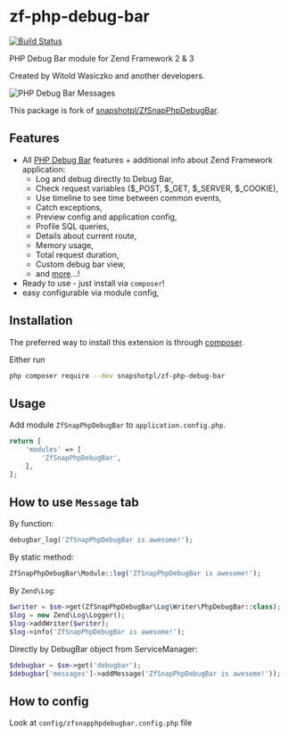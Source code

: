 zf-php-debug-bar 
================

[![Build Status](https://travis-ci.org/snapshotpl/ZfSnapPhpDebugBar.svg?branch=master)](https://travis-ci.org/snapshotpl/ZfSnapPhpDebugBar)

PHP Debug Bar module for Zend Framework 2 & 3

Created by Witold Wasiczko and another developers.

![PHP Debug Bar Messages](docs/img/demo.gif)

This package is fork of [snapshotpl/ZfSnapPhpDebugBar](https://github.com/snapshotpl/ZfSnapPhpDebugBar).

Features
--------

* All [PHP Debug Bar](http://phpdebugbar.com/) features + additional info about Zend Framework application:
  * Log and debug directly to Debug Bar,
  * Check request variables ($_POST, $_GET, $_SERVER, $_COOKIE),
  * Use timeline to see time between common events,
  * Catch exceptions,
  * Preview config and application config,
  * Profile SQL queries,
  * Details about current route,
  * Memory usage,
  * Total request duration,
  * Custom debug bar view,
  * and [more](http://phpdebugbar.com/)...!
* Ready to use - just install via `composer`!
* easy configurable via module config,

Installation
------------

The preferred way to install this extension is through [composer](http://getcomposer.org/download/).

Either run

```bash
php composer require --dev snapshotpl/zf-php-debug-bar
```

Usage
-----

Add module `ZfSnapPhpDebugBar` to `application.config.php`.

```php
return [
    'modules' => [
        'ZfSnapPhpDebugBar',
    ],
];
```

How to use `Message` tab
------------------------

By function:

```php
debugbar_log('ZfSnapPhpDebugBar is awesome!');
```

By static method:

```php
ZfSnapPhpDebugBar\Module::log('ZfSnapPhpDebugBar is awesome!');
```

By `Zend\Log`:

```php
$writer = $sm->get(ZfSnapPhpDebugBar\Log\Writer\PhpDebugBar::class);
$log = new Zend\Log\Logger();
$log->addWriter($writer);
$log->info('ZfSnapPhpDebugBar is awesome!');
```

Directly by DebugBar object from ServiceManager:
```php
$debugbar = $sm->get('debugbar');
$debugbar['messages']->addMessage('ZfSnapPhpDebugBar is awesome!'));
```

How to config
-------------
Look at `config/zfsnapphpdebugbar.config.php` file
